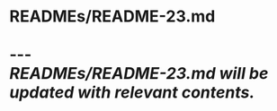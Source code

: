 # READMEs/README-23.md <br><br> --- <br> _READMEs/README-23.md will be updated with relevant contents._